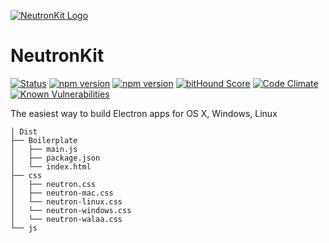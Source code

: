 [![NeutronKit Logo](http://neutronkit.com/img/neutronkit-logo.svg)](http://neutronkit.com)
# NeutronKit 
[![Status](https://img.shields.io/travis/neutronkit/neutron/master.svg?style=flat)](https://travis-ci.org/neutronkit/neutron) [![npm version](https://david-dm.org/neutronkit/neutron.svg)](https://david-dm.org/neutronkit/neutron) [![npm version](https://img.shields.io/npm/v/neutronkit.svg?style=flat)](https://www.npmjs.com/package/neutronkit) [![bitHound Score](https://www.bithound.io/github/neutronkit/neutron/badges/score.svg)](https://www.bithound.io/github/neutronkit/neutron) [![Code Climate](https://codeclimate.com/github/neutronkit/neutron/badges/gpa.svg)](https://codeclimate.com/github/neutronkit/neutron) [![Known Vulnerabilities](https://snyk.io/test/npm/neutronkit/badge.svg)](https://snyk.io/test/npm/neutronkit)


The easiest way to build Electron apps for OS X, Windows, Linux

```
│ Dist
├── Boilerplate                    
│   ├── main.js          
│   ├── package.json         
│   └── index.html  
├── css                    
│   ├── neutron.css          
│   ├── neutron-mac.css 
│   └── neutron-linux.css
│   └── neutron-windows.css
│   └── neutron-walaa.css
└── js
```
